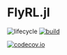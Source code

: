# FlyRL.jl

<!-- Tidyverse lifecycle badges, see https://www.tidyverse.org/lifecycle/ Uncomment or delete as needed. -->
![lifecycle](https://img.shields.io/badge/lifecycle-experimental-orange.svg)<!--
![lifecycle](https://img.shields.io/badge/lifecycle-maturing-blue.svg)
![lifecycle](https://img.shields.io/badge/lifecycle-stable-green.svg)
![lifecycle](https://img.shields.io/badge/lifecycle-retired-orange.svg)
![lifecycle](https://img.shields.io/badge/lifecycle-archived-red.svg)
![lifecycle](https://img.shields.io/badge/lifecycle-dormant-blue.svg) -->
[![build](https://github.com/jbrea/FlyRL.jl/workflows/CI/badge.svg)](https://github.com/jbrea/FlyRL.jl/actions?query=workflow%3ACI)
<!-- travis-ci.com badge, uncomment or delete as needed, depending on whether you are using that service. -->
<!-- [![Build Status](https://travis-ci.com/jbrea/FlyRL.jl.svg?branch=master)](https://travis-ci.com/jbrea/FlyRL.jl) -->
<!-- Coverage badge on codecov.io, which is used by default. -->
[![codecov.io](http://codecov.io/github/jbrea/FlyRL.jl/coverage.svg?branch=master)](http://codecov.io/github/jbrea/FlyRL.jl?branch=master)
<!-- Documentation -- uncomment or delete as needed -->
<!--
[![Documentation](https://img.shields.io/badge/docs-stable-blue.svg)](https://jbrea.github.io/FlyRL.jl/stable)
[![Documentation](https://img.shields.io/badge/docs-master-blue.svg)](https://jbrea.github.io/FlyRL.jl/dev)
-->
